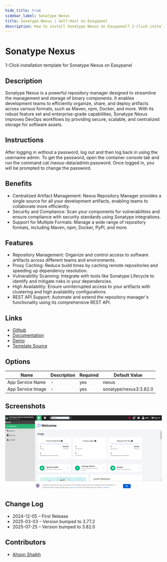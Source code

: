 ```yaml
---
hide_title: true
sidebar_label: Sonatype Nexus
title: Sonatype Nexus | Self-Host on Easypanel
description: How to install Sonatype Nexus on Easypanel? 1-Click installation template for Sonatype Nexus on Easypanel
---
```


<!-- generated -->

# Sonatype Nexus

1-Click installation template for Sonatype Nexus on Easypanel

## Description

Sonatype Nexus is a powerful repository manager designed to streamline the management and storage of binary components. It enables development teams to efficiently organize, share, and deploy artifacts across various formats, such as Maven, npm, Docker, and more. With its robust feature set and enterprise-grade capabilities, Sonatype Nexus improves DevOps workflows by providing secure, scalable, and centralized storage for software assets.

## Instructions

After logging in without a password, log out and then log back in using the username admin. To get the password, open the container console tab and run the command cat /nexus-data/admin.password. Once logged in, you will be prompted to change the password.

## Benefits

- Centralized Artifact Management: Nexus Repository Manager provides a single source for all your development artifacts, enabling teams to collaborate more efficiently.
- Security and Compliance: Scan your components for vulnerabilities and ensure compliance with security standards using Sonatype integrations.
- Support for Multiple Formats: Manage a wide range of repository formats, including Maven, npm, Docker, PyPI, and more.

## Features

- Repository Management: Organize and control access to software artifacts across different teams and environments.
- Proxy Caching: Reduce build times by caching remote repositories and speeding up dependency resolution.
- Vulnerability Scanning: Integrate with tools like Sonatype Lifecycle to identify and mitigate risks in your dependencies.
- High Availability: Ensure uninterrupted access to your artifacts with clustering and high availability configurations.
- REST API Support: Automate and extend the repository manager's functionality using its comprehensive REST API.

## Links

- [Github](https://github.com/sonatype/nexus-public)
- [Documentation](https://help.sonatype.com/repomanager3)
- [Demo](https://www.sonatype.com/nexus-repository-sonatype)
- [Template Source](https://github.com/easypanel-io/templates/tree/main/templates/sonatype-nexus)

## Options

Name | Description | Required | Default Value
-|-|-|-
App Service Name | - | yes | nexus
App Service Image | - | yes | sonatype/nexus3:3.82.0

## Screenshots

![Sonatype Nexus Screenshot](./assets/screenshot.png)

## Change Log

- 2024-12-05 – First Release
- 2025-03-03 – Version bumped to 3.77.2
- 2025-07-25 – Version bumped to 3.82.0

## Contributors

- [Ahson Shaikh](https://github.com/Ahson-Shaikh)
